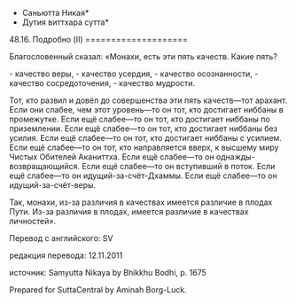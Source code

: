 * Саньютта Никая*
* Дутия виттхара сутта*

48\.16\. Подробно \(II\)
\=\=\=\=\=\=\=\=\=\=\=\=\=\=\=\=\=\=\=\=

Благословенный сказал: «Монахи, есть эти пять качеств\. Какие пять?

\- качество веры,
\- качество усердия,
\- качество осознанности,
\- качество сосредоточения,
\- качество мудрости\.

Тот, кто развил и довёл до совершенства эти пять качеств—тот арахант\. Если они слабее, чем этот уровень—то он тот, кто достигает ниббаны в промежутке\. Если ещё слабее—то он тот, кто достигает ниббаны по приземлении\. Если ещё слабее—то он тот, кто достигает ниббаны без усилия\. Если ещё слабее—то он тот, кто достигает ниббаны с усилием\. Если ещё слабее—то он тот, кто направляется вверх, к высшему миру Чистых Обителей Аканиттха\. Если ещё слабее—то он однажды\-возвращающийся\. Если ещё слабее—то он вступивший в поток\. Если ещё слабее—то он идущий\-за\-счёт\-Дхаммы\. Если ещё слабее—то он идущий\-за\-счёт\-веры\.

Так, монахи, из\-за различия в качествах имеется различие в плодах Пути\. Из\-за различия в плодах, имеется различие в качествах личностей»\.

Перевод с английского: SV

редакция перевода: 12\.11\.2011

источник: Samyutta Nikaya by Bhikkhu Bodhi, p\. 1675

Prepared for SuttaCentral by Aminah Borg\-Luck\.